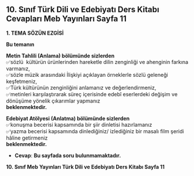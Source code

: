 ## 10. Sınıf Türk Dili ve Edebiyatı Ders Kitabı Cevapları Meb Yayınları Sayfa 11

**1. TEMA SÖZÜN EZGİSİ**

**Bu temanın**

**Metin Tahlili (Anlama) bölümünde sizlerden**  
 ✅sözlü  kültürün ürünlerinden hareketle dilin zenginliği ve ahenginin farkına varmanız,  
 ✅sözle müzik arasındaki İlişkiyi açıklayan örneklerle sözlü geleneği keşfetmeniz,  
 ✅Türk kültürünün zenginliğini anlamanız ve değerlendirmeniz,  
 ✅metinleri karşılaştırarak süreç içerisinde edebî eserlerdeki değişim ve dönüşüme yönelik çıkarımlar yapmanız  
 **beklenmektedir.**

**Edebiyat Atölyesi (Anlatma) bölümünde sizlerden**  
 ✅konuşma becerisi kapsamında bir şiir dinletisi hazırlamanız  
 ✅yazma becerisi kapsamında dinlediğiniz/ izlediğiniz bir masalı film şeridi hâline getirmeniz  
 **beklenmektedir.**

* **Cevap**: **Bu sayfada soru bulunmamaktadır.**

**10. Sınıf Meb Yayınları Türk Dili ve Edebiyatı Ders Kitabı Sayfa 11**